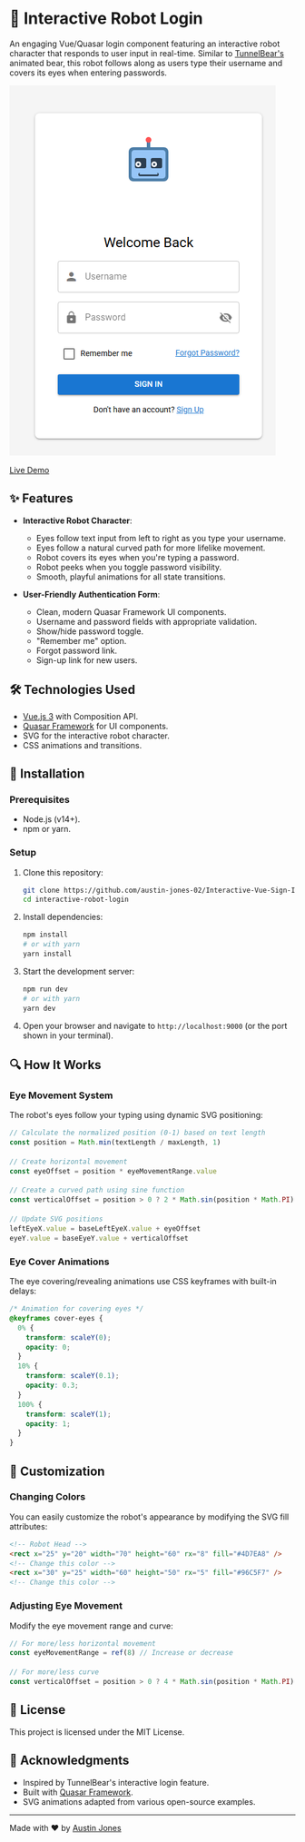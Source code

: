 # 🤖 Interactive Robot Login

An engaging Vue/Quasar login component featuring an interactive robot character that responds to user input in real-time. Similar to [TunnelBear's](https://www.tunnelbear.com/account/login) animated bear, this robot follows along as users type their username and covers its eyes when entering passwords.

![Robot Login Demo](live-demo.png)

[Live Demo](https://interactive-vue-sign-in-page.netlify.app/#/)

## ✨ Features

- **Interactive Robot Character**:

  - Eyes follow text input from left to right as you type your username.
  - Eyes follow a natural curved path for more lifelike movement.
  - Robot covers its eyes when you're typing a password.
  - Robot peeks when you toggle password visibility.
  - Smooth, playful animations for all state transitions.

- **User-Friendly Authentication Form**:
  - Clean, modern Quasar Framework UI components.
  - Username and password fields with appropriate validation.
  - Show/hide password toggle.
  - "Remember me" option.
  - Forgot password link.
  - Sign-up link for new users.

## 🛠️ Technologies Used

- [Vue.js 3](https://vuejs.org/) with Composition API.
- [Quasar Framework](https://quasar.dev/) for UI components.
- SVG for the interactive robot character.
- CSS animations and transitions.

## 🚀 Installation

### Prerequisites

- Node.js (v14+).
- npm or yarn.

### Setup

1. Clone this repository:

   ```bash
   git clone https://github.com/austin-jones-02/Interactive-Vue-Sign-In-Page.git
   cd interactive-robot-login
   ```

2. Install dependencies:

   ```bash
   npm install
   # or with yarn
   yarn install
   ```

3. Start the development server:

   ```bash
   npm run dev
   # or with yarn
   yarn dev
   ```

4. Open your browser and navigate to `http://localhost:9000` (or the port shown in your terminal).

## 🔍 How It Works

### Eye Movement System

The robot's eyes follow your typing using dynamic SVG positioning:

```javascript
// Calculate the normalized position (0-1) based on text length
const position = Math.min(textLength / maxLength, 1)

// Create horizontal movement
const eyeOffset = position * eyeMovementRange.value

// Create a curved path using sine function
const verticalOffset = position > 0 ? 2 * Math.sin(position * Math.PI) : 0

// Update SVG positions
leftEyeX.value = baseLeftEyeX.value + eyeOffset
eyeY.value = baseEyeY.value + verticalOffset
```

### Eye Cover Animations

The eye covering/revealing animations use CSS keyframes with built-in delays:

```css
/* Animation for covering eyes */
@keyframes cover-eyes {
  0% {
    transform: scaleY(0);
    opacity: 0;
  }
  10% {
    transform: scaleY(0.1);
    opacity: 0.3;
  }
  100% {
    transform: scaleY(1);
    opacity: 1;
  }
}
```

## 🎨 Customization

### Changing Colors

You can easily customize the robot's appearance by modifying the SVG fill attributes:

```html
<!-- Robot Head -->
<rect x="25" y="20" width="70" height="60" rx="8" fill="#4D7EA8" />
<!-- Change this color -->
<rect x="30" y="25" width="60" height="50" rx="5" fill="#96C5F7" />
<!-- Change this color -->
```

### Adjusting Eye Movement

Modify the eye movement range and curve:

```javascript
// For more/less horizontal movement
const eyeMovementRange = ref(8) // Increase or decrease

// For more/less curve
const verticalOffset = position > 0 ? 4 * Math.sin(position * Math.PI) : 0 // Change multiplier
```

## 📄 License

This project is licensed under the MIT License.

## 🙏 Acknowledgments

- Inspired by TunnelBear's interactive login feature.
- Built with [Quasar Framework](https://quasar.dev/).
- SVG animations adapted from various open-source examples.

---

Made with ❤️ by [Austin Jones](https://github.com/austin-jones-02)
